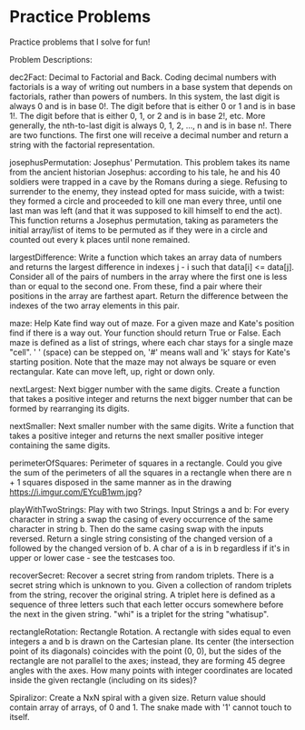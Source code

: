 # Practice Problems
Practice problems that I solve for fun!

Problem Descriptions:

dec2Fact: Decimal to Factorial and Back.
Coding decimal numbers with factorials is a way of writing out numbers in a base system that depends on factorials, rather than powers of numbers. In this system, the last digit is always 0 and is in base 0!. The digit before that is either 0 or 1 and is in base 1!. The digit before that is either 0, 1, or 2 and is in base 2!, etc. More generally, the nth-to-last digit is always 0, 1, 2, ..., n and is in base n!. There are two functions. The first one will receive a decimal number and return a string with the factorial representation.

josephusPermutation: Josephus' Permutation.
This problem takes its name from the ancient historian Josephus: according to his tale, he and his 40 soldiers were trapped in a cave by the Romans during a siege.
Refusing to surrender to the enemy, they instead opted for mass suicide, with a twist: they formed a circle and proceeded to kill one man every three, until one last man was left (and that it was supposed to kill himself to end the act).
This function returns a Josephus permutation, taking as parameters the initial array/list of items to be permuted as if they were in a circle and counted out every k places until none remained.

largestDifference: Write a function which takes an array data of numbers and returns the largest difference in indexes j - i such that data[i] <= data[j].
Consider all of the pairs of numbers in the array where the first one is less than or equal to the second one. From these, find a pair where their positions in the array are farthest apart. Return the difference between the indexes of the two array elements in this pair.

maze: Help Kate find way out of maze. 
For a given maze and Kate's position find if there is a way out. Your function should return True or False. Each maze is defined as a list of strings, where each char stays for a single maze "cell". ' ' (space) can be stepped on, '#' means wall and 'k' stays for Kate's starting position. Note that the maze may not always be square or even rectangular. Kate can move left, up, right or down only.

nextLargest: Next bigger number with the same digits.
Create a function that takes a positive integer and returns the next bigger number that can be formed by rearranging its digits.

nextSmaller: Next smaller number with the same digits.
Write a function that takes a positive integer and returns the next smaller positive integer containing the same digits.

perimeterOfSquares: Perimeter of squares in a rectangle.
Could you give the sum of the perimeters of all the squares in a rectangle when there are n + 1 squares disposed in the same manner as in the drawing https://i.imgur.com/EYcuB1wm.jpg? 

playWithTwoStrings: Play with two Strings.
Input Strings a and b: For every character in string a swap the casing of every occurrence of the same character in string b. Then do the same casing swap with the inputs reversed. Return a single string consisting of the changed version of a followed by the changed version of b. A char of a is in b regardless if it's in upper or lower case - see the testcases too.

recoverSecret: Recover a secret string from random triplets.
There is a secret string which is unknown to you. 
Given a collection of random triplets from the string, recover the original string. A triplet here is defined as a sequence of three letters such that each letter occurs somewhere before the next in the given string. "whi" is a triplet for the string "whatisup".

rectangleRotation: Rectangle Rotation.
A rectangle with sides equal to even integers a and b is drawn on the Cartesian plane. Its center (the intersection point of its diagonals) coincides with the point (0, 0), but the sides of the rectangle are not parallel to the axes; instead, they are forming 45 degree angles with the axes. 
How many points with integer coordinates are located inside the given rectangle (including on its sides)?

Spiralizor: Create a NxN spiral with a given size.
Return value should contain array of arrays, of 0 and 1. The snake made with '1' cannot touch to itself.
